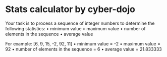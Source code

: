 # Stats calculator by cyber-dojo
Your task is to process a sequence of integer numbers to determine the following statistics:
• minimum value
• maximum value
• number of elements in the sequence 
• average value

For example: [6, 9, 15, -2, 92, 11]
• minimum value = -2
• maximum value = 92
• number of elements in the sequence = 6 • average value = 21.833333